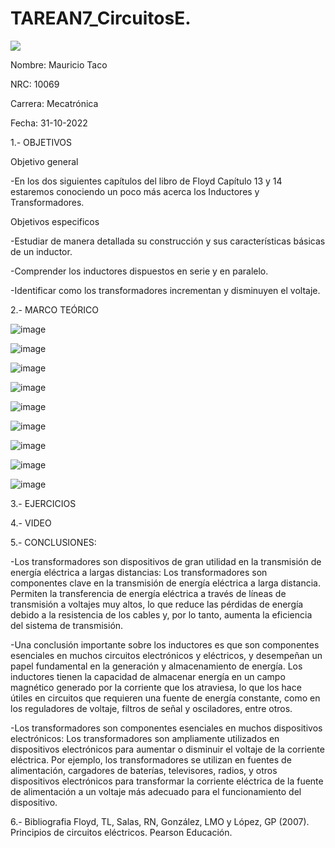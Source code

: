 # TAREAN7_CircuitosE.

![](https://www.espe.edu.ec/wp-content/uploads/2022/01/ESPEtransparente.png)

Nombre: 	Mauricio Taco

NRC:		10069

Carrera: 	Mecatrónica

Fecha: 	31-10-2022

1.- OBJETIVOS

Objetivo general

-En los dos siguientes capítulos del libro de Floyd Capítulo 13 y 14 estaremos conociendo un poco más acerca los Inductores y Transformadores.

Objetivos especificos

-Estudiar de manera detallada su construcción y sus características básicas de un inductor.

-Comprender los inductores dispuestos en serie y en paralelo.

-Identificar como los transformadores incrementan y disminuyen el voltaje.

2.- MARCO TEÓRICO

![image](https://user-images.githubusercontent.com/116677544/219502770-d8fe8e51-a900-4b32-b0a6-16e398a4d19d.png)

![image](https://user-images.githubusercontent.com/116677544/219502819-e71993a3-b960-4830-937d-eecccd2d5f56.png)

![image](https://user-images.githubusercontent.com/116677544/219502899-010b2184-b142-4f4b-8c9d-119f088d550d.png)

![image](https://user-images.githubusercontent.com/116677544/219502965-55d29bb1-64f3-4ba1-8258-478902848757.png)

![image](https://user-images.githubusercontent.com/116677544/219503002-a47921d3-4f80-4b2a-9bfe-e6026864b654.png)

![image](https://user-images.githubusercontent.com/116677544/219503188-6620f546-50b0-4e19-80c2-28e7b190fd19.png)

![image](https://user-images.githubusercontent.com/116677544/219503243-a8a0c38b-0b11-48f0-99e2-b519c1239215.png)

![image](https://user-images.githubusercontent.com/116677544/219503283-1ab5e56b-2453-4ded-899f-07647a645b40.png)

![image](https://user-images.githubusercontent.com/116677544/219503343-c036a6ed-dc5f-4cad-86d7-964c9b46197f.png)

3.- EJERCICIOS

4.- VIDEO

5.- CONCLUSIONES:

-Los transformadores son dispositivos de gran utilidad en la transmisión de energía eléctrica a largas distancias: Los transformadores son componentes clave en la transmisión de energía eléctrica a larga distancia. Permiten la transferencia de energía eléctrica a través de líneas de transmisión a voltajes muy altos, lo que reduce las pérdidas de energía debido a la resistencia de los cables y, por lo tanto, aumenta la eficiencia del sistema de transmisión.

-Una conclusión importante sobre los inductores es que son componentes esenciales en muchos circuitos electrónicos y eléctricos, y desempeñan un papel fundamental en la generación y almacenamiento de energía. Los inductores tienen la capacidad de almacenar energía en un campo magnético generado por la corriente que los atraviesa, lo que los hace útiles en circuitos que requieren una fuente de energía constante, como en los reguladores de voltaje, filtros de señal y osciladores, entre otros.

-Los transformadores son componentes esenciales en muchos dispositivos electrónicos: Los transformadores son ampliamente utilizados en dispositivos electrónicos para aumentar o disminuir el voltaje de la corriente eléctrica. Por ejemplo, los transformadores se utilizan en fuentes de alimentación, cargadores de baterías, televisores, radios, y otros dispositivos electrónicos para transformar la corriente eléctrica de la fuente de alimentación a un voltaje más adecuado para el funcionamiento del dispositivo.

6.- Bibliografia
Floyd, TL, Salas, RN, González, LMO y López, GP (2007). Principios de circuitos eléctricos. Pearson Educación.
